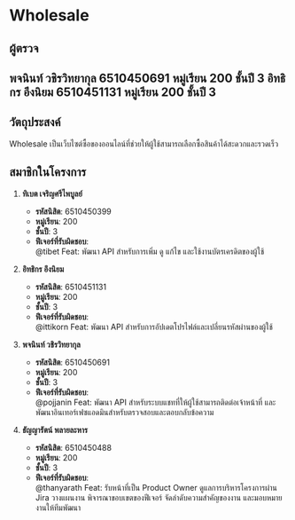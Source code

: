 # Wholesale  



## ผู้ตรวจ 

พจนินท์ วชิรวิทยากุล 6510450691 หมู่เรียน 200 ชั้นปี 3
อิทธิกร อึงนิยม 6510451131 หมู่เรียน 200 ชั้นปี 3
---


## วัตถุประสงค์  
Wholesale เป็นเว็บไซต์ซื้อของออนไลน์ที่ช่วยให้ผู้ใช้สามารถเลือกซื้อสินค้าได้สะดวกและรวดเร็ว  

## สมาชิกในโครงการ  

1. **ทิเบต เจริญศรีไพบูลย์**  
   - **รหัสนิสิต**: 6510450399  
   - **หมู่เรียน**: 200  
   - **ชั้นปี**: 3  
   - **ฟีเจอร์ที่รับผิดชอบ**:  
     @tibet Feat: พัฒนา API สำหรับการเพิ่ม ดู แก้ไข และใช้งานบัตรเครดิตของผู้ใช้  

2. **อิทธิกร อึงนิยม**  
   - **รหัสนิสิต**: 6510451131  
   - **หมู่เรียน**: 200  
   - **ชั้นปี**: 3  
   - **ฟีเจอร์ที่รับผิดชอบ**:  
     @ittikorn Feat: พัฒนา API สำหรับการอัปเดตโปรไฟล์และเปลี่ยนรหัสผ่านของผู้ใช้  

3. **พจนินท์ วชิรวิทยากุล**  
   - **รหัสนิสิต**: 6510450691  
   - **หมู่เรียน**: 200  
   - **ชั้นปี**: 3  
   - **ฟีเจอร์ที่รับผิดชอบ**:  
     @pojjanin Feat: พัฒนา API สำหรับระบบแชทที่ให้ผู้ใช้สามารถติดต่อเจ้าหน้าที่ และพัฒนาอินเทอร์เฟซแอดมินสำหรับตรวจสอบและตอบกลับข้อความ  

4. **ธัญญารัตน์ พลายละหาร**  
   - **รหัสนิสิต**: 6510450488  
   - **หมู่เรียน**: 200  
   - **ชั้นปี**: 3  
   - **ฟีเจอร์ที่รับผิดชอบ**:  
     @thanyarath Feat: รับหน้าที่เป็น Product Owner ดูแลการบริหารโครงการผ่าน Jira วางแผนงาน พิจารณาขอบเขตของฟีเจอร์ จัดลำดับความสำคัญของงาน และมอบหมายงานให้ทีมพัฒนา  

